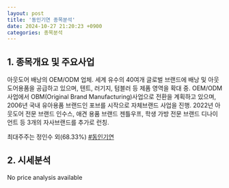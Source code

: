 ```yaml
---
layout: post
title: '동인기연 종목분석'
date: 2024-10-27 21:20:23 +0900
categories: 종목분석
---
```


## 1. 종목개요 및 주요사업

아웃도어 배낭의 OEM/ODM 업체. 세계 유수의 40여개 글로벌 브랜드에 배낭 및 아웃도어용품을 공급하고 있으며, 텐트, 러기지, 텀블러 등 제품 영역을 확대 중. OEM/ODM 사업에서 OBM(Original Brand Manufacturing)사업으로 전환을 계획하고 있으며, 2006년 국내 유아용품 브랜드인 포브를 시작으로 자체브랜드 사업을 진행. 2022년 아웃도어 전문 브랜드 인수스, 애견 용품 브랜드 젠틀우프, 학생 가방 전문 브랜드 디나이언트 등 3개의 자사브랜드를 추가로 런칭.

최대주주는 정인수 외(68.33%)
[#동인기연](#)

## 2. 시세분석

No price analysis available
